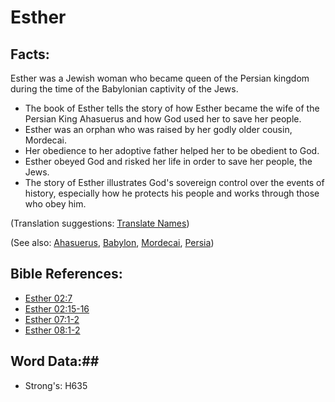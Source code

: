# Esther #

## Facts: ##

Esther was a Jewish woman who became queen of the Persian kingdom during the time of the Babylonian captivity of the Jews.

* The book of Esther tells the story of how Esther became the wife of the Persian King Ahasuerus and how God used her to save her people.
* Esther was an orphan who was raised by her godly older cousin, Mordecai.
* Her obedience to her adoptive father helped her to be obedient to God.
* Esther obeyed God and risked her life in order to save her people, the Jews.
* The story of Esther illustrates God's sovereign control over the events of history, especially how he protects his people and works through those who obey him.

(Translation suggestions: [Translate Names](rc://en/ta/man/translate/translate-names))

(See also: [Ahasuerus](ahasuerus.md), [Babylon](babylon.md), [Mordecai](mordecai.md), [Persia](persia.md))

## Bible References: ##

* [Esther 02:7](rc://en/tn/help/est/02/07)
* [Esther 02:15-16](rc://en/tn/help/est/02/15)
* [Esther 07:1-2](rc://en/tn/help/est/07/01)
* [Esther 08:1-2](rc://en/tn/help/est/08/01)

## Word Data:##

* Strong's: H635
